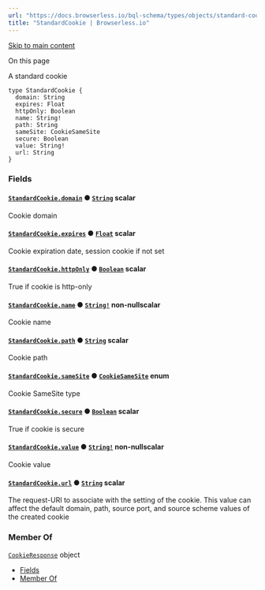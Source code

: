 ```yaml
---
url: "https://docs.browserless.io/bql-schema/types/objects/standard-cookie"
title: "StandardCookie | Browserless.io"
---
```


[Skip to main content](https://docs.browserless.io/bql-schema/types/objects/standard-cookie#__docusaurus_skipToContent_fallback)

On this page

A standard cookie

```codeBlockLines_p187
type StandardCookie {
  domain: String
  expires: Float
  httpOnly: Boolean
  name: String!
  path: String
  sameSite: CookieSameSite
  secure: Boolean
  value: String!
  url: String
}

```

### Fields [​](https://docs.browserless.io/bql-schema/types/objects/standard-cookie\#fields "Direct link to Fields")

#### [`StandardCookie.domain`](https://docs.browserless.io/bql-schema/types/objects/standard-cookie\#) ● [`String`](https://docs.browserless.io/bql-schema/types/scalars/string) scalar [​](https://docs.browserless.io/bql-schema/types/objects/standard-cookie\#standardcookiedomainstring- "Direct link to standardcookiedomainstring-")

Cookie domain

#### [`StandardCookie.expires`](https://docs.browserless.io/bql-schema/types/objects/standard-cookie\#) ● [`Float`](https://docs.browserless.io/bql-schema/types/scalars/float) scalar [​](https://docs.browserless.io/bql-schema/types/objects/standard-cookie\#standardcookieexpiresfloat- "Direct link to standardcookieexpiresfloat-")

Cookie expiration date, session cookie if not set

#### [`StandardCookie.httpOnly`](https://docs.browserless.io/bql-schema/types/objects/standard-cookie\#) ● [`Boolean`](https://docs.browserless.io/bql-schema/types/scalars/boolean) scalar [​](https://docs.browserless.io/bql-schema/types/objects/standard-cookie\#standardcookiehttponlyboolean- "Direct link to standardcookiehttponlyboolean-")

True if cookie is http-only

#### [`StandardCookie.name`](https://docs.browserless.io/bql-schema/types/objects/standard-cookie\#) ● [`String!`](https://docs.browserless.io/bql-schema/types/scalars/string) non-nullscalar [​](https://docs.browserless.io/bql-schema/types/objects/standard-cookie\#standardcookienamestring-- "Direct link to standardcookienamestring--")

Cookie name

#### [`StandardCookie.path`](https://docs.browserless.io/bql-schema/types/objects/standard-cookie\#) ● [`String`](https://docs.browserless.io/bql-schema/types/scalars/string) scalar [​](https://docs.browserless.io/bql-schema/types/objects/standard-cookie\#standardcookiepathstring- "Direct link to standardcookiepathstring-")

Cookie path

#### [`StandardCookie.sameSite`](https://docs.browserless.io/bql-schema/types/objects/standard-cookie\#) ● [`CookieSameSite`](https://docs.browserless.io/bql-schema/types/enums/cookie-same-site) enum [​](https://docs.browserless.io/bql-schema/types/objects/standard-cookie\#standardcookiesamesitecookiesamesite- "Direct link to standardcookiesamesitecookiesamesite-")

Cookie SameSite type

#### [`StandardCookie.secure`](https://docs.browserless.io/bql-schema/types/objects/standard-cookie\#) ● [`Boolean`](https://docs.browserless.io/bql-schema/types/scalars/boolean) scalar [​](https://docs.browserless.io/bql-schema/types/objects/standard-cookie\#standardcookiesecureboolean- "Direct link to standardcookiesecureboolean-")

True if cookie is secure

#### [`StandardCookie.value`](https://docs.browserless.io/bql-schema/types/objects/standard-cookie\#) ● [`String!`](https://docs.browserless.io/bql-schema/types/scalars/string) non-nullscalar [​](https://docs.browserless.io/bql-schema/types/objects/standard-cookie\#standardcookievaluestring-- "Direct link to standardcookievaluestring--")

Cookie value

#### [`StandardCookie.url`](https://docs.browserless.io/bql-schema/types/objects/standard-cookie\#) ● [`String`](https://docs.browserless.io/bql-schema/types/scalars/string) scalar [​](https://docs.browserless.io/bql-schema/types/objects/standard-cookie\#standardcookieurlstring- "Direct link to standardcookieurlstring-")

The request-URI to associate with the setting of the cookie. This value can affect the default domain, path, source port, and source scheme values of the created cookie

### Member Of [​](https://docs.browserless.io/bql-schema/types/objects/standard-cookie\#member-of "Direct link to Member Of")

[`CookieResponse`](https://docs.browserless.io/bql-schema/types/objects/cookie-response) object

- [Fields](https://docs.browserless.io/bql-schema/types/objects/standard-cookie#fields)
- [Member Of](https://docs.browserless.io/bql-schema/types/objects/standard-cookie#member-of)